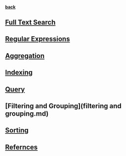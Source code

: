 #### [back](../Neo4j_Main.md)


## [Full Text Search](fulltext.md) 

## [Regular Expressions](regx.md)

## [Aggregation](queryOptions.md)

## [Indexing](index.md) 

## [Query](query.md)

## [Filtering and Grouping](filtering and grouping.md)

## [Sorting](sort.md)

## [Refernces](refernces.md)